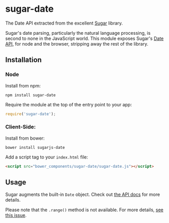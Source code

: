 sugar-date
==========

The Date API extracted from the excellent [Sugar](http://sugarjs.com/) library.

Sugar's date parsing, particularly the natural language processing, is second to none in the JavaScript world. This module exposes Sugar's [Date API](http://sugarjs.com/dates), for node and the browser, stripping away the rest of the library.

## Installation

### Node

Install from npm:

```
npm install sugar-date
```

Require the module at the top of the entry point to your app:

``` js
require('sugar-date');
```

### Client-Side:

Install from bower:

```
bower install sugarjs-date
```

Add a script tag to your `index.html` file:

``` html
<script src="bower_components/sugar-date/sugar-date.js"></script>
```

## Usage

Sugar augments the built-in `Date` object. Check out [the API docs](http://sugarjs.com/date) for more details.

Please note that the `.range()` method is not available. For more details, [see this issue](https://github.com/fiznool/sugar-date/issues#1).
